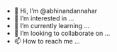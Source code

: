 - 👋 Hi, I’m @abhinandannahar
- 👀 I’m interested in ...
- 🌱 I’m currently learning ...
- 💞️ I’m looking to collaborate on ...
- 📫 How to reach me ...

<!---
abhinandannahar/abhinandannahar is a ✨ special ✨ repository because its `README.md` (this file) appears on your GitHub profile.
You can click the Preview link to take a look at your changes.
--->
